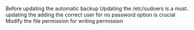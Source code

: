 Before updating the automatic backup 
Updating the /etc/sudoers is a must.
updating the adding the correct user for no password option is crucial
Modify the file permission for writing permission










